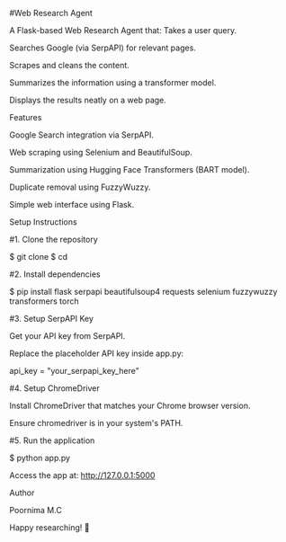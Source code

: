 #Web Research Agent

A Flask-based Web Research Agent that:
Takes a user query.

Searches Google (via SerpAPI) for relevant pages.

Scrapes and cleans the content.

Summarizes the information using a transformer model.

Displays the results neatly on a web page.

Features

Google Search integration via SerpAPI.

Web scraping using Selenium and BeautifulSoup.

Summarization using Hugging Face Transformers (BART model).

Duplicate removal using FuzzyWuzzy.

Simple web interface using Flask.

Setup Instructions

#1. Clone the repository


$ git clone <repository-link>
$ cd <project-folder>

#2. Install dependencies


$ pip install flask serpapi beautifulsoup4 requests selenium fuzzywuzzy transformers torch

#3. Setup SerpAPI Key

Get your API key from SerpAPI.

Replace the placeholder API key inside app.py:

api_key = "your_serpapi_key_here"

#4. Setup ChromeDriver

Install ChromeDriver that matches your Chrome browser version.

Ensure chromedriver is in your system's PATH.

#5. Run the application

$ python app.py

Access the app at: http://127.0.0.1:5000



Author

Poornima M.C

Happy researching! 🚀

